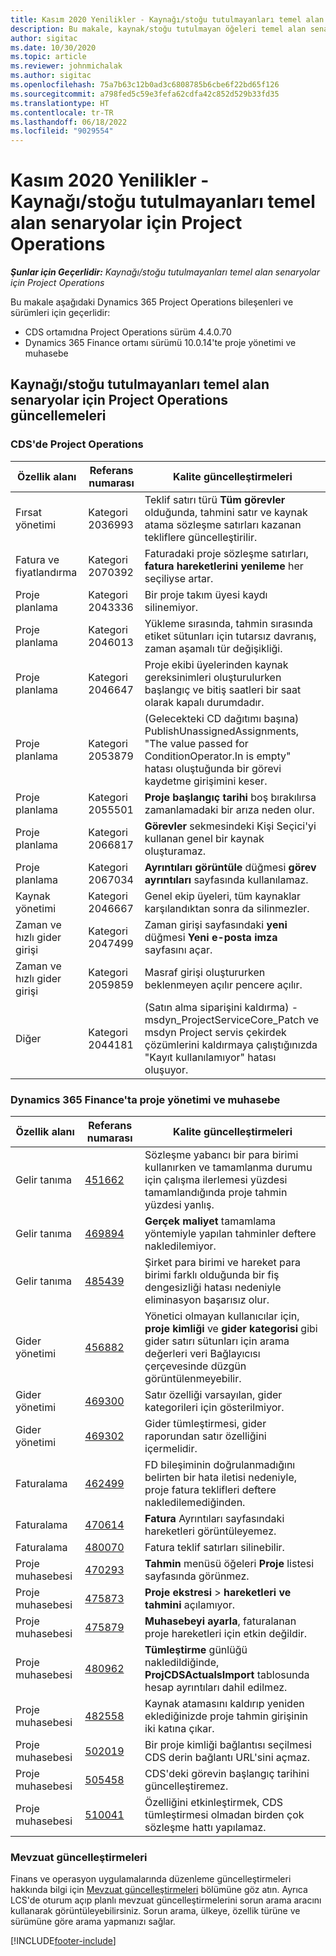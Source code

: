 ```yaml
---
title: Kasım 2020 Yenilikler - Kaynağı/stoğu tutulmayanları temel alan senaryolar için Project Operations
description: Bu makale, kaynak/stoğu tutulmayan öğeleri temel alan senaryolar için Project Operations Kasım 2020 sürümünde yer alan kalite güncelleştirmeleri hakkında bilgi sağlar.
author: sigitac
ms.date: 10/30/2020
ms.topic: article
ms.reviewer: johnmichalak
ms.author: sigitac
ms.openlocfilehash: 75a7b63c12b0ad3c6808785b6cbe6f22bd65f126
ms.sourcegitcommit: a798fed5c59e3fefa62cdfa42c852d529b33fd35
ms.translationtype: HT
ms.contentlocale: tr-TR
ms.lasthandoff: 06/18/2022
ms.locfileid: "9029554"
---
```

# <a name="whats-new-november-2020---project-operations-for-resourcenon-stocked-based-scenarios"></a>Kasım 2020 Yenilikler - Kaynağı/stoğu tutulmayanları temel alan senaryolar için Project Operations

_**Şunlar için Geçerlidir:** Kaynağı/stoğu tutulmayanları temel alan senaryolar için Project Operations_

Bu makale aşağıdaki Dynamics 365 Project Operations bileşenleri ve sürümleri için geçerlidir:

- CDS ortamıdna Project Operations sürüm 4.4.0.70
- Dynamics 365 Finance ortamı sürümü 10.0.14'te proje yönetimi ve muhasebe

## <a name="updates-to-project-operations-for-resource-non-stocked-based-scenarios"></a>Kaynağı/stoğu tutulmayanları temel alan senaryolar için Project Operations güncellemeleri

### <a name="project-operations-on-cds"></a>CDS'de Project Operations

| Özellik alanı                 | Referans numarası | Kalite güncelleştirmeleri                                                                                                                                                                    |
|------------------------------|------------------|-----------------------------------------------------------------------------------------------------------------------------------------------------------------------------------|
|   Fırsat yönetimi       | Kategori 2036993          | Teklif satırı türü **Tüm görevler** olduğunda, tahmini satır ve kaynak atama sözleşme satırları kazanan tekliflere güncelleştirilir.                                                 |
| Fatura ve fiyatlandırma          | Kategori 2070392          | Faturadaki proje sözleşme satırları, **fatura hareketlerini yenileme** her seçiliyse artar.                                                                         |
| Proje planlama             | Kategori 2043336          | Bir proje takım üyesi kaydı silinemiyor.                                                                                                                                  |
| Proje planlama             | Kategori 2046013          | Yükleme sırasında, tahmin sırasında etiket sütunları için tutarsız davranış, zaman aşamalı tür değişikliği.                                                                                   |
| Proje planlama             | Kategori 2046647          | Proje ekibi üyelerinden kaynak gereksinimleri oluşturulurken başlangıç ve bitiş saatleri bir saat olarak kapalı durumdadır.                                                                      |
| Proje planlama             | Kategori 2053879          | (Gelecekteki CD dağıtımı başına) PublishUnassignedAssignments, "The   value passed for ConditionOperator.In is   empty" hatası oluştuğunda bir görevi kaydetme girişimini keser.                       |
| Proje planlama             | Kategori 2055501          | **Proje başlangıç tarihi** boş bırakılırsa zamanlamadaki bir arıza neden olur.                                                                                                      |
| Proje planlama             | Kategori 2066817          | **Görevler** sekmesindeki Kişi Seçici'yi kullanan genel bir kaynak oluşturamaz.                                                                                                   |
| Proje planlama             | Kategori 2067034          | **Ayrıntıları görüntüle** düğmesi **görev ayrıntıları** sayfasında kullanılamaz.                                                                                                       |
| Kaynak yönetimi          | Kategori 2046667          | Genel ekip üyeleri, tüm kaynaklar karşılandıktan sonra da silinmezler.                                                                                                    |
| Zaman ve hızlı gider girişi | Kategori 2047499          | Zaman girişi sayfasındaki **yeni** düğmesi **Yeni e-posta imza** sayfasını açar.                                                                                               |
| Zaman ve hızlı gider girişi | Kategori 2059859          | Masraf girişi oluştururken beklenmeyen açılır pencere açılır.                                                                                                                         |
| Diğer                        | Kategori 2044181          | (Satın alma siparişini kaldırma) - msdyn_ProjectServiceCore_Patch ve msdyn Project servis çekirdek çözümlerini kaldırmaya çalıştığınızda "Kayıt kullanılamıyor" hatası oluşuyor.  |

### <a name="project-management-and-accounting-in-dynamics-365-finance"></a>Dynamics 365 Finance'ta proje yönetimi ve muhasebe

| Özellik alanı        | Referans numarası | Kalite güncelleştirmeleri                                                                                                                                                            |
|---------------------|------------------|---------------------------------------------------------------------------------------------------------------------------------------------------------------------------|
| Gelir tanıma | [451662](https://fix.lcs.dynamics.com/Issue/Details/?bugId=451662)           | Sözleşme yabancı bir para birimi kullanırken ve tamamlanma durumu için çalışma ilerlemesi yüzdesi tamamlandığında proje tahmin yüzdesi yanlış.                     |
| Gelir tanıma | [469894](https://fix.lcs.dynamics.com/Issue/Details/?bugId=469894)           | **Gerçek maliyet** tamamlama yöntemiyle yapılan tahminler deftere nakledilemiyor.                                                                                                    |
| Gelir tanıma | [485439](https://fix.lcs.dynamics.com/Issue/Details/?bugId=485439)           | Şirket para birimi ve hareket para birimi farklı olduğunda bir fiş dengesizliği hatası nedeniyle eliminasyon başarısız olur.                                              |
| Gider yönetimi  | [456882](https://fix.lcs.dynamics.com/Issue/Details/?bugId=456822)           | Yönetici olmayan kullanıcılar için, **proje kimliği** ve **gider kategorisi** gibi gider satırı sütunları için arama değerleri veri Bağlayıcısı çerçevesinde düzgün görüntülenmeyebilir. |
| Gider yönetimi  | [469300](https://fix.lcs.dynamics.com/Issue/Details/?bugId=469300)           | Satır özelliği varsayılan, gider kategorileri için gösterilmiyor.                                                                                                         |
| Gider yönetimi  | [469302](https://fix.lcs.dynamics.com/Issue/Details/?bugId=469302)           | Gider tümleştirmesi, gider raporundan satır özelliğini içermelidir.                                                                                             |
| Faturalama           | [462499](https://fix.lcs.dynamics.com/Issue/Details/?bugId=462499)           | FD bileşiminin doğrulanmadığını belirten bir hata iletisi nedeniyle, proje fatura teklifleri deftere nakledilemediğinden.                                                    |
| Faturalama           | [470614](https://fix.lcs.dynamics.com/Issue/Details/?bugId=470614)           | **Fatura** Ayrıntıları sayfasındaki hareketleri görüntüleyemez.                                                                                                              |
| Faturalama           | [480070](https://fix.lcs.dynamics.com/Issue/Details/?bugId=480070)           | Fatura teklif satırları silinebilir.                                                                                                                                  |
| Proje muhasebesi  | [470293](https://fix.lcs.dynamics.com/Issue/Details/?bugId=470293)           | **Tahmin** menüsü öğeleri **Proje** listesi sayfasında görünmez.                                                                                                   |
| Proje muhasebesi  | [475873](https://fix.lcs.dynamics.com/Issue/Details/?bugId=475873)           | **Proje ekstresi**   > **hareketleri ve tahmini** açılamıyor.                                                                                                       |
| Proje muhasebesi  | [475879](https://fix.lcs.dynamics.com/Issue/Details/?bugId=475879)           | **Muhasebeyi ayarla**, faturalanan proje hareketleri için etkin değildir.                                                                                                  |
| Proje muhasebesi  | [480962](https://fix.lcs.dynamics.com/Issue/Details/?bugId=480962)           | **Tümleştirme** günlüğü nakledildiğinde, **ProjCDSActualsImport** tablosunda hesap ayrıntıları dahil edilmez.                                                  |
| Proje muhasebesi  | [482558](https://fix.lcs.dynamics.com/Issue/Details/?bugId=482558)           | Kaynak atamasını kaldırıp yeniden eklediğinizde proje tahmin girişinin iki katına çıkar.                                                                            |
| Proje muhasebesi  | [502019](https://fix.lcs.dynamics.com/Issue/Details/?bugId=502019)           | Bir proje kimliği bağlantısı seçilmesi CDS derin bağlantı URL'sini açmaz.                                                                                                         |
| Proje muhasebesi  | [505458](https://fix.lcs.dynamics.com/Issue/Details/?bugId=505458)           | CDS'deki görevin başlangıç tarihini güncelleştiremez.                                                                                                                           |
| Proje muhasebesi  | [510041](https://fix.lcs.dynamics.com/Issue/Details/?bugId=510041)           | Özelliğini etkinleştirmek, CDS tümleştirmesi olmadan birden çok sözleşme hattı yapılamaz.                                                                                   |

### <a name="regulatory-updates"></a>Mevzuat güncelleştirmeleri
Finans ve operasyon uygulamalarında düzenleme güncelleştirmeleri hakkında bilgi için [Mevzuat güncelleştirmeleri](/dynamics365/finance/localizations/regulatory-updates) bölümüne göz atın. Ayrıca LCS'de oturum açıp planlı mevzuat güncelleştirmelerini sorun arama aracını kullanarak görüntüleyebilirsiniz. Sorun arama, ülkeye, özellik türüne ve sürümüne göre arama yapmanızı sağlar.


[!INCLUDE[footer-include](../includes/footer-banner.md)]